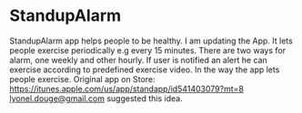 # StandupAlarm
StandupAlarm app helps people to be healthy.
I am updating the App.
It lets people exercise periodically e.g every 15 minutes.
There are two ways for alarm, one weekly and other hourly.
If user is notified an alert he can exercise according to 
predefined exercise video.
In the way the app lets people exercise.
Original app on Store: https://itunes.apple.com/us/app/standapp/id541403079?mt=8
lyonel.douge@gmail.com suggested this idea.

